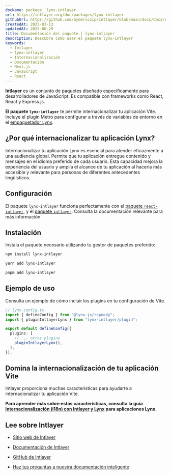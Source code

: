 ```yaml
---
docName: package__lynx-intlayer
url: https://intlayer.org/doc/packages/lynx-intlayer
githubUrl: https://github.com/aymericzip/intlayer/blob/main/docs/docs/en/packages/lynx-intlayer/index.md
createdAt: 2025-03-13
updatedAt: 2025-06-29
title: Documentación del paquete | lynx-intlayer
description: Descubre cómo usar el paquete lynx-intlayer
keywords:
  - Intlayer
  - lynx-intlayer
  - Internacionalización
  - Documentación
  - Next.js
  - JavaScript
  - React
---
```


**Intlayer** es un conjunto de paquetes diseñado específicamente para desarrolladores de JavaScript. Es compatible con frameworks como React, React y Express.js.

**El paquete `lynx-intlayer`** te permite internacionalizar tu aplicación Vite. Incluye el plugin Metro para configurar a través de variables de entorno en el [empaquetador Lynx](https://lynxjs.org/index.html).

## ¿Por qué internacionalizar tu aplicación Lynx?

Internacionalizar tu aplicación Lynx es esencial para atender eficazmente a una audiencia global. Permite que tu aplicación entregue contenido y mensajes en el idioma preferido de cada usuario. Esta capacidad mejora la experiencia del usuario y amplía el alcance de tu aplicación al hacerla más accesible y relevante para personas de diferentes antecedentes lingüísticos.

## Configuración

El paquete `lynx-intlayer` funciona perfectamente con el [paquete `react-intlayer`](https://github.com/aymericzip/intlayer/blob/main/docs/docs/es/packages/react-intlayer/index.md), y el [paquete `intlayer`](https://github.com/aymericzip/intlayer/blob/main/docs/docs/es/packages/intlayer/index.md). Consulta la documentación relevante para más información.

## Instalación

Instala el paquete necesario utilizando tu gestor de paquetes preferido:

```bash packageManager="npm"
npm install lynx-intlayer
```

```bash packageManager="yarn"
yarn add lynx-intlayer
```

```bash packageManager="pnpm"
pnpm add lynx-intlayer
```

## Ejemplo de uso

Consulta un ejemplo de cómo incluir los plugins en tu configuración de Vite.

```ts
// lynx.config.ts
import { defineConfig } from "@lynx-js/rspeedy";
import { pluginIntlayerLynx } from "lynx-intlayer/plugin";

export default defineConfig({
  plugins: [
    // ... otros plugins
    pluginIntlayerLynx(),
  ],
});
```

## Domina la internacionalización de tu aplicación Vite

Intlayer proporciona muchas características para ayudarte a internacionalizar tu aplicación Vite.

**Para aprender más sobre estas características, consulta la guía [Internacionalización (i18n) con Intlayer y Lynx](https://github.com/aymericzip/intlayer/blob/main/docs/docs/es/intlayer_with_lynx+react.md) para aplicaciones Lynx.**

## Lee sobre Intlayer

- [Sitio web de Intlayer](https://intlayer.org)
- [Documentación de Intlayer](https://intlayer.org/doc)
- [GitHub de Intlayer](https://github.com/aymericzip/intlayer)

- [Haz tus preguntas a nuestra documentación inteligente](https://intlayer.org/docchat)
